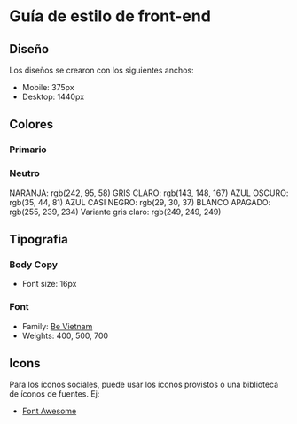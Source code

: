 # Guía de estilo de front-end

## Diseño

Los diseños se crearon con los siguientes anchos:

- Mobile: 375px
- Desktop: 1440px


## Colores

### Primario


### Neutro
NARANJA: rgb(242, 95, 58)
GRIS CLARO: rgb(143, 148, 167)
AZUL OSCURO: rgb(35, 44, 81)
AZUL CASI NEGRO: rgb(29, 30, 37)
BLANCO APAGADO: rgb(255, 239, 234)
Variante gris claro: rgb(249, 249, 249)

## Tipografia

### Body Copy

- Font size: 16px

### Font

- Family: [Be Vietnam](https://fonts.google.com/specimen/Be+Vietnam)
- Weights: 400, 500, 700

## Icons

Para los íconos sociales, puede usar los íconos provistos o una biblioteca de íconos de fuentes. Ej:

- [Font Awesome](https://fontawesome.com)
